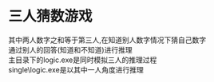 # 三人猜数游戏
其中两人数字之和等于第三人,在知道别人数字情况下猜自己数字
<br>
通过别人的回答(知道和不知道)进行推理
<br>
主目录下的logic.exe是同时模拟三人的推理过程
<br>
single\logic.exe是以其中一人角度进行推理
